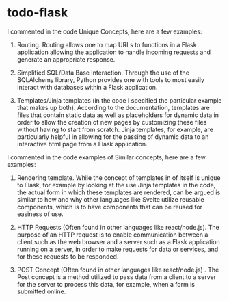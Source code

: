 # todo-flask
I commented in the code Unique Concepts, here are a few examples:
1. Routing. Routing allows one to map URLs to functions in a Flask application allowing the application to handle incoming requests and generate an appropriate response.

2. Simplified SQL/Data Base Interaction. Through the use of the SQLAlchemy library, Python provides one with tools to most easily interact with databases within a Flask application.

3. Templates/Jinja templates (in the code I specified the particular example that makes up both). According to the documentation, templates are files that contain static data as well as placeholders for dynamic data in order to allow the creation of new pages by customizing these files without having to start from scratch. Jinja templates, for example, are particularly helpful in allowing for the passing of dynamic data to an interactive html page from a Flask application.



I commented in the code examples of Similar concepts, here are a few examples:
1. Rendering template.  While the concept of templates in of itself is unique to Flask, for example by looking at the use Jinja templates in the code, the actual form in which these templates are rendered, can be argued is similar to how and why other languages like Svelte utilize reusable components, which is to have components that can be reused for easiness of use.

2. HTTP Requests (Often found in other languages like react/node.js). The purpose of an HTTP request is to enable communication between a client such as the web browser and a server such as a Flask application running on a server, in order to make requests for data or services, and for these requests to be responded.

3. POST Concept (Often found in other languages like react/node.js) . The Post concept is a method utilized to pass data from a client to a server for the server to process this data, for example, when a form is submitted online.

